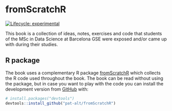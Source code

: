 # fromScratchR

<!-- badges: start -->
[![Lifecycle: experimental](https://img.shields.io/badge/lifecycle-experimental-orange.svg)](https://www.tidyverse.org/lifecycle/#experimental)
<!-- badges: end -->

This book is a collection of ideas, notes, exercises and code that students of the MSc in Data Science at Barcelona GSE were exposed and/or came up with during their studies. 

## R package

The book uses a complementary R package [fromScratchR](https://github.com/pat-alt/fromScratchR) which collects the R code used throughout the book. The book can be read without using the package, but in case you want to play with the code you can install the development version from [GitHub](https://github.com/) with:

``` r
# install.packages("devtools")
devtools::install_github("pat-alt/fromScratchR")
```
